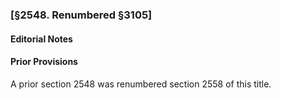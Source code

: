 ### [§2548. Renumbered §3105] ###

#### **Editorial Notes** ####

#### Prior Provisions ####

A prior section 2548 was renumbered section 2558 of this title.